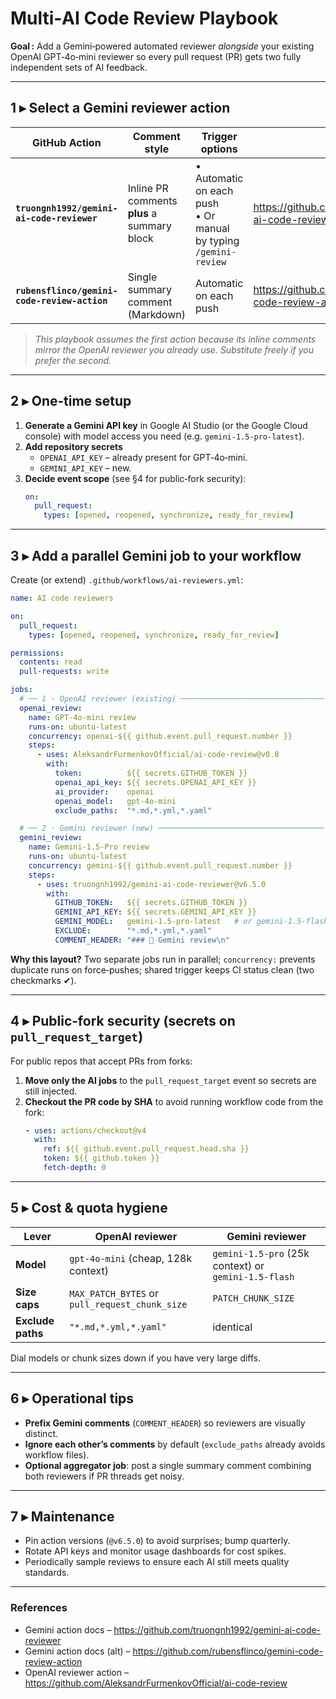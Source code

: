 # Multi‑AI Code Review Playbook

**Goal :** Add a Gemini‑powered automated reviewer *alongside* your existing OpenAI GPT‑4o‑mini reviewer so every pull request (PR) gets two fully independent sets of AI feedback.

---

## 1 ▸ Select a Gemini reviewer action

| GitHub Action | Comment style | Trigger options | Repo URL |
|---------------|---------------|-----------------|---------|
| **`truongnh1992/gemini-ai-code-reviewer`** | Inline PR comments **plus** a summary block | • Automatic on each push<br>• Or manual by typing `/gemini-review` | <https://github.com/truongnh1992/gemini-ai-code-reviewer> |
| **`rubensflinco/gemini-code-review-action`** | Single summary comment (Markdown) | Automatic on each push | <https://github.com/rubensflinco/gemini-code-review-action> |

> *This playbook assumes the first action because its inline comments mirror the OpenAI reviewer you already use. Substitute freely if you prefer the second.*

---

## 2 ▸ One‑time setup

1. **Generate a Gemini API key** in Google AI Studio (or the Google Cloud console) with model access you need (e.g. `gemini-1.5-pro-latest`).  
2. **Add repository secrets**  
   * `OPENAI_API_KEY` – already present for GPT‑4o‑mini.  
   * `GEMINI_API_KEY` – new.  
3. **Decide event scope** (see §4 for public‑fork security):  
   ```yaml
   on:
     pull_request:
       types: [opened, reopened, synchronize, ready_for_review]
   ```

---

## 3 ▸ Add a parallel Gemini job to your workflow

Create (or extend) `.github/workflows/ai-reviewers.yml`:

```yaml
name: AI code reviewers

on:
  pull_request:
    types: [opened, reopened, synchronize, ready_for_review]

permissions:
  contents: read
  pull-requests: write

jobs:
  # ── 1 · OpenAI reviewer (existing) ────────────────────────────────
  openai_review:
    name: GPT‑4o‑mini review
    runs-on: ubuntu-latest
    concurrency: openai-${{ github.event.pull_request.number }}
    steps:
      - uses: AleksandrFurmenkovOfficial/ai-code-review@v0.8
        with:
          token:          ${{ secrets.GITHUB_TOKEN }}
          openai_api_key: ${{ secrets.OPENAI_API_KEY }}
          ai_provider:    openai
          openai_model:   gpt-4o-mini
          exclude_paths:  "*.md,*.yml,*.yaml"

  # ── 2 · Gemini reviewer (new) ─────────────────────────────────────
  gemini_review:
    name: Gemini‑1.5‑Pro review
    runs-on: ubuntu-latest
    concurrency: gemini-${{ github.event.pull_request.number }}
    steps:
      - uses: truongnh1992/gemini-ai-code-reviewer@v6.5.0
        with:
          GITHUB_TOKEN:   ${{ secrets.GITHUB_TOKEN }}
          GEMINI_API_KEY: ${{ secrets.GEMINI_API_KEY }}
          GEMINI_MODEL:   gemini-1.5-pro-latest   # or gemini-1.5-flash for cost/speed
          EXCLUDE:        "*.md,*.yml,*.yaml"
          COMMENT_HEADER: "### 💎 Gemini review\n"
```

**Why this layout?** Two separate jobs run in parallel; `concurrency:` prevents duplicate runs on force‑pushes; shared trigger keeps CI status clean (two checkmarks ✔︎).

---

## 4 ▸ Public‑fork security (secrets on `pull_request_target`)

For public repos that accept PRs from forks:

1. **Move only the AI jobs** to the `pull_request_target` event so secrets are still injected.  
2. **Checkout the PR code by SHA** to avoid running workflow code from the fork:  
   ```yaml
   - uses: actions/checkout@v4
     with:
       ref: ${{ github.event.pull_request.head.sha }}
       token: ${{ github.token }}
       fetch-depth: 0
   ```

---

## 5 ▸ Cost & quota hygiene

| Lever | OpenAI reviewer | Gemini reviewer |
|-------|-----------------|-----------------|
| **Model** | `gpt‑4o‑mini` (cheap, 128k context) | `gemini‑1.5‑pro` (25k context) or `gemini‑1.5‑flash` |
| **Size caps** | `MAX_PATCH_BYTES` or `pull_request_chunk_size` | `PATCH_CHUNK_SIZE` |
| **Exclude paths** | `"*.md,*.yml,*.yaml"` | identical |

Dial models or chunk sizes down if you have very large diffs.

---

## 6 ▸ Operational tips

* **Prefix Gemini comments** (`COMMENT_HEADER`) so reviewers are visually distinct.  
* **Ignore each other’s comments** by default (`exclude_paths` already avoids workflow files).  
* **Optional aggregator job**: post a single summary comment combining both reviewers if PR threads get noisy.

---

## 7 ▸ Maintenance

* Pin action versions (`@v6.5.0`) to avoid surprises; bump quarterly.  
* Rotate API keys and monitor usage dashboards for cost spikes.  
* Periodically sample reviews to ensure each AI still meets quality standards.

---

### References

* Gemini action docs – <https://github.com/truongnh1992/gemini-ai-code-reviewer>
* Gemini action docs (alt) – <https://github.com/rubensflinco/gemini-code-review-action>
* OpenAI reviewer action – <https://github.com/AleksandrFurmenkovOfficial/ai-code-review>
